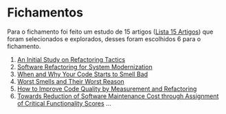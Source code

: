 # Fichamentos

  Para o fichamento foi feito um estudo de 15 artigos ([Lista 15 Artigos](https://github.com/augustocf94puc/TCC/blob/master/Fichamentos/Lista%20dos%2015%20artigos%20explorados.md)) que foram selecionados e explorados, desses foram escolhidos 6 para o fichamento.


1. [An Initial Study on Refactoring Tactics](https://github.com/augustocf94puc/TCC/blob/master/Fichamentos/An%20Initial%20Study%20on%20Refactoring%20Tactics.md)
2. [Software Refactoring for System Modernization](https://github.com/augustocf94puc/TCC/blob/master/Fichamentos/Software%20Refactoring%20for%20System%20Modernization.md)
3. [When and Why Your Code Starts to Smell Bad](https://github.com/augustocf94puc/TCC/blob/master/Fichamentos/When%20and%20Why%20Your%20Code%20Starts%20to%20Smell%20Bad.md)
4. [Worst Smells and Their Worst Reason](https://github.com/augustocf94puc/TCC/blob/master/Fichamentos/Worst%20Smells%20and%20Their%20Worst%20Reason.md)
5. [How to Improve Code Quality by Measurement and Refactoring]()
6. [Towards Reduction of Software Maintenance Cost through Assignment of Critical Functionality Scores]()
...
